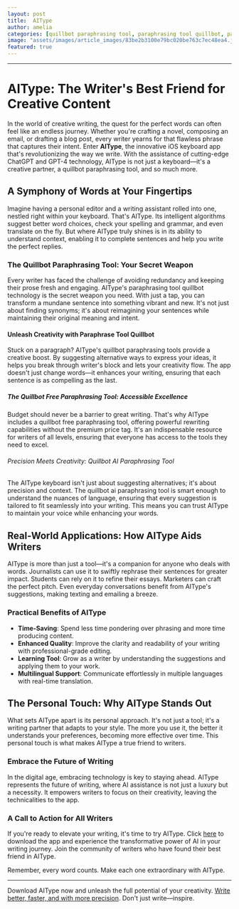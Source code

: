 ```yaml
---
layout: post
title:  AIType
author: amelia
categories: [quillbot paraphrasing tool, paraphrasing tool quillbot, paraphrase tool quillbot, quillbot paraphrasing tools, quillbot free paraphrasing tool, quillbot ai paraphrasing tool, quillbot paraphrasing app]
image: "assets/images/article_images/83be2b3100e79bc020be763c7ec48ea4.jpg"
featured: true
---
```


---

# AIType: The Writer's Best Friend for Creative Content

In the world of creative writing, the quest for the perfect words can often feel like an endless journey. Whether you're crafting a novel, composing an email, or drafting a blog post, every writer yearns for that flawless phrase that captures their intent. Enter **AIType**, the innovative iOS keyboard app that's revolutionizing the way we write. With the assistance of cutting-edge ChatGPT and GPT-4 technology, AIType is not just a keyboard—it's a creative partner, a quillbot paraphrasing tool, and so much more.

## A Symphony of Words at Your Fingertips

Imagine having a personal editor and a writing assistant rolled into one, nestled right within your keyboard. That's AIType. Its intelligent algorithms suggest better word choices, check your spelling and grammar, and even translate on the fly. But where AIType truly shines is in its ability to understand context, enabling it to complete sentences and help you write the perfect replies.

### The Quillbot Paraphrasing Tool: Your Secret Weapon

Every writer has faced the challenge of avoiding redundancy and keeping their prose fresh and engaging. AIType's paraphrasing tool quillbot technology is the secret weapon you need. With just a tap, you can transform a mundane sentence into something vibrant and new. It's not just about finding synonyms; it's about reimagining your sentences while maintaining their original meaning and intent.

#### Unleash Creativity with Paraphrase Tool Quillbot

Stuck on a paragraph? AIType's quillbot paraphrasing tools provide a creative boost. By suggesting alternative ways to express your ideas, it helps you break through writer's block and lets your creativity flow. The app doesn't just change words—it enhances your writing, ensuring that each sentence is as compelling as the last.

##### The Quillbot Free Paraphrasing Tool: Accessible Excellence

Budget should never be a barrier to great writing. That's why AIType includes a quillbot free paraphrasing tool, offering powerful rewriting capabilities without the premium price tag. It's an indispensable resource for writers of all levels, ensuring that everyone has access to the tools they need to excel.

###### Precision Meets Creativity: Quillbot AI Paraphrasing Tool

The AIType keyboard isn't just about suggesting alternatives; it's about precision and context. The quillbot ai paraphrasing tool is smart enough to understand the nuances of language, ensuring that every suggestion is tailored to fit seamlessly into your writing. This means you can trust AIType to maintain your voice while enhancing your words.

## Real-World Applications: How AIType Aids Writers

AIType is more than just a tool—it's a companion for anyone who deals with words. Journalists can use it to swiftly rephrase their sentences for greater impact. Students can rely on it to refine their essays. Marketers can craft the perfect pitch. Even everyday conversations benefit from AIType's suggestions, making texting and emailing a breeze.

### Practical Benefits of AIType

- **Time-Saving**: Spend less time pondering over phrasing and more time producing content.
- **Enhanced Quality**: Improve the clarity and readability of your writing with professional-grade editing.
- **Learning Tool**: Grow as a writer by understanding the suggestions and applying them to your work.
- **Multilingual Support**: Communicate effortlessly in multiple languages with real-time translation.

## The Personal Touch: Why AIType Stands Out

What sets AIType apart is its personal approach. It's not just a tool; it's a writing partner that adapts to your style. The more you use it, the better it understands your preferences, becoming more effective over time. This personal touch is what makes AIType a true friend to writers.

### Embrace the Future of Writing

In the digital age, embracing technology is key to staying ahead. AIType represents the future of writing, where AI assistance is not just a luxury but a necessity. It empowers writers to focus on their creativity, leaving the technicalities to the app.

### A Call to Action for All Writers

If you're ready to elevate your writing, it's time to try AIType. Click [here](https://apps.apple.com/us/app/aitype-grammar-check-keyboard/id6469163944) to download the app and experience the transformative power of AI in your writing journey. Join the community of writers who have found their best friend in AIType.

Remember, every word counts. Make each one extraordinary with AIType.

---

Download AIType now and unleash the full potential of your creativity. [Write better, faster, and with more precision](https://apps.apple.com/us/app/aitype-grammar-check-keyboard/id6469163944). Don't just write—inspire.